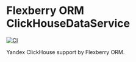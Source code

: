 # Flexberry ORM ClickHouseDataService

[![CI](https://github.com/Flexberry/NewPlatform.Flexberry.ORM.ClickHouseDataService/actions/workflows/build.yml/badge.svg)](https://github.com/Flexberry/NewPlatform.Flexberry.ORM.ClickHouseDataService/actions/workflows/build.yml)

Yandex ClickHouse support by Flexberry ORM.
